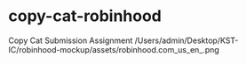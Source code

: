# copy-cat-robinhood
Copy Cat Submission Assignment 
/Users/admin/Desktop/KST-IC/robinhood-mockup/assets/robinhood.com_us_en_.png
